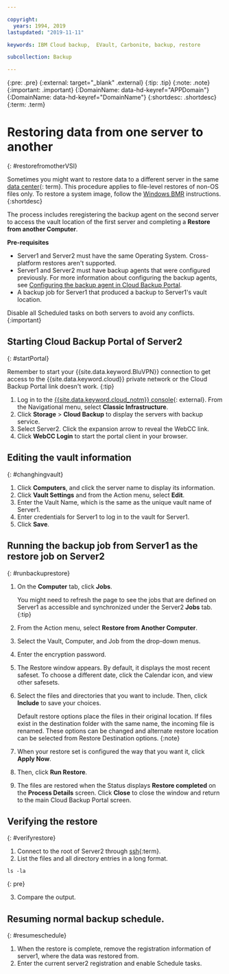 ```yaml
---

copyright:
  years: 1994, 2019
lastupdated: "2019-11-11"

keywords: IBM Cloud backup,  EVault, Carbonite, backup, restore

subcollection: Backup

---
```

{:pre: .pre}
{:external: target="_blank" .external}
{:tip: .tip}
{:note: .note}
{:important: .important}
{:DomainName: data-hd-keyref="APPDomain"}
{:DomainName: data-hd-keyref="DomainName"}
{:shortdesc: .shortdesc}
{:term: .term}

# Restoring data from one server to another
{: #restorefromotherVSI}

Sometimes you might want to restore data to a different server in the same [data center](#x2052913){: term}. This procedure applies to file-level restores of non-OS files only. To restore a system image, follow the [Windows BMR](/docs/infrastructure/Backup?topic=Backup-restoreBMR) instructions.
{:shortdesc}

The process includes reregistering the backup agent on the second server to access the vault location of the first server and completing a **Restore from another Computer**.

**Pre-requisites**

- Server1 and Server2 must have the same Operating System. Cross-platform restores aren't supported.
- Server1 and Server2 must have backup agents that were configured previously. For more information about configuring the backup agents, see [Configuring the backup agent in Cloud Backup Portal](/docs/infrastructure/Backup?topic=Backup-getting-started#getting-started).
- A backup job for Server1 that produced a backup to Server1's vault location.

Disable all Scheduled tasks on both servers to avoid any conflicts.
{:important}

## Starting Cloud Backup Portal of Server2
{: #startPortal}

Remember to start your {{site.data.keyword.BluVPN}} connection to get access to the {{site.data.keyword.cloud}} private network or the Cloud Backup Portal link doesn't work.
{:tip}

1. Log in to the [{{site.data.keyword.cloud_notm}} console](https://{DomainName}){: external}. From the Navigational menu, select **Classic Infrastructure**.
2. Click **Storage** > **Cloud Backup** to display the servers with backup service.
3. Select Server2. Click the expansion arrow to reveal the WebCC link.
4. Click **WebCC Login** to start the portal client in your browser.


## Editing the vault information
{: #changhingvault}

1. Click **Computers**, and click the server name to display its information.
2. Click **Vault Settings** and from the Action menu, select **Edit**.
2. Enter the Vault Name, which is the same as the unique vault name of Server1.
3. Enter credentials for Server1 to log in to the vault for Server1.
4. Click **Save**.

## Running the backup job from Server1 as the restore job on Server2
{: #runbackuprestore}

1. On the **Computer** tab, click **Jobs**.

   You might need to refresh the page to see the jobs that are defined on Server1 as accessible and synchronized under the Server2 **Jobs** tab.
   {:tip}
2. From the Action menu, select **Restore from Another Computer**.
3. Select the Vault, Computer, and Job from the drop-down menus.
3. Enter the encryption password.
4. The Restore window appears. By default, it displays the most recent safeset. To choose a different date, click the Calendar icon, and view other safesets.
9. Select the files and directories that you want to include. Then, click **Include** to save your choices.

   Default restore options place the files in their original location. If files exist in the destination folder with the same name, the incoming file is renamed. These options can be changed and alternate restore location can be selected from Restore Destination options.
   {:note}
10. When your restore set is configured the way that you want it, click **Apply Now**.
12. Then, click **Run Restore**.
13. The files are restored when the Status displays **Restore completed** on the **Process Details** screen. Click **Close** to close the window and return to the main Cloud Backup Portal screen.


## Verifying the restore
{: #verifyrestore}

1. Connect to the root of Server2 through [ssh](#x3574365){:term}.
2. List the files and all directory entries in a long format.
  ```
  ls -la
  ```
  {: pre}

3. Compare the output.

## Resuming normal backup schedule.
{: #resumeschedule}

1. When the restore is complete, remove the registration information of server1, where the data was restored from.
2. Enter the current server2 registration and enable Schedule tasks.
